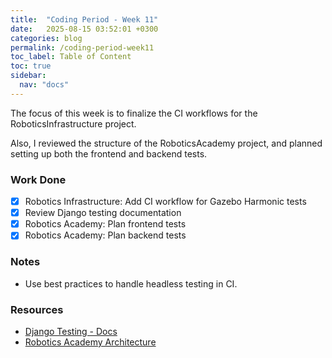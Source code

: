 ```yaml
---
title:  "Coding Period - Week 11"
date:   2025-08-15 03:52:01 +0300
categories: blog
permalink: /coding-period-week11
toc_label: Table of Content
toc: true
sidebar:
  nav: "docs"
---
```


The focus of this week is to finalize the CI workflows for the RoboticsInfrastructure project.

Also, I reviewed the structure of the RoboticsAcademy project, and planned setting up both the frontend and backend tests.

### Work Done
- [X] Robotics Infrastructure: Add CI workflow for Gazebo Harmonic tests
- [X] Review Django testing documentation
- [X] Robotics Academy: Plan frontend tests
- [X] Robotics Academy: Plan backend tests

### Notes
- Use best practices to handle headless testing in CI.

### Resources
- [Django Testing - Docs](https://docs.djangoproject.com/en/5.2/topics/testing/overview/)
- [Robotics Academy Architecture](https://github.com/JdeRobot/RoboticsAcademy/blob/humble-devel/docs/clientside.md)
